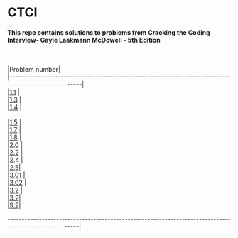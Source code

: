 <h1>CTCI</h1> 

<h4>This repo contains solutions to problems from Cracking the Coding Interview- Gayle Laakmann McDowell - 5th Edition</h4>
<br>

|Problem number|<br>
|-------------------------------------------------------------------------------------------------------|<br>
|[1.1](https://github.com/svishrut93/CTCI/blob/master/UniqueCharacters.java)                           |<br>
|[1.3](https://github.com/svishrut93/CTCI/blob/master/Anagram.java)                                    |<br>
|[1.4](https://github.com/svishrut93/CTCI/blob/master/ReplaceSpace.java)                               |<br>  
|[1.5](https://github.com/svishrut93/CTCI/blob/master/StringCompression.java)                          |<br>
|[1.7](https://github.com/svishrut93/CTCI/blob/master/ChangeToZeros.java)                              |<br>
|[1.8](https://github.com/svishrut93/CTCI/blob/master/StringRotation.java)                             |<br>
|[2.0](https://github.com/svishrut93/CTCI/tree/master/Classic%20Linked%20List%20Implementation)        |<br>
|[2.2](https://github.com/svishrut93/CTCI/tree/master/Kth%20to%20last%20element%20of%20Linked%20List)  |<br>
|[2.4](https://github.com/svishrut93/CTCI/tree/master/Partition%20Linked%20List%20around%20value)      |<br>
|[2.5](https://github.com/svishrut93/CTCI/tree/master/Addition%20of%20numbers%20using%20Linked%20Lists)|<br>
|[3.01](https://github.com/svishrut93/CTCI/tree/master/Stack%20Implementation)                        |<br>
|[3.02](https://github.com/svishrut93/CTCI/tree/master/Stack%20Implementation%20-Linked%20List)       |<br>
|[3.2](https://github.com/svishrut93/CTCI/tree/master/Min%20operation%20on%20stack%20in%20O-1)         |<br>
|[3.2](https://github.com/svishrut93/CTCI/blob/master/StepCount.java)|<br>
|[9.2](https://github.com/svishrut93/CTCI/blob/master/Possible%20paths%20from%200-0%20to%20X-Y/RobotDynamicProgramming.java)|<br>

-------------------------------------------------------------------------------------------------------|<br>
